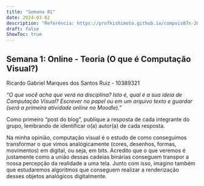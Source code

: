 ```yaml
---
title: "Semana 01"
date: 2024-03-02
description: "Referência: https://profkishimoto.github.io/compvis07n-2024-1/"
draft: false
ShowToc: true
---
```

## **Semana 1: Online - Teoria (O que é Computação Visual?)**

Ricardo Gabriel Marques dos Santos Ruiz - 10389321

*“O que você acha que verá na disciplina? Isto é, qual é a sua ideia de Computação Visual? Escrever no papel ou em um arquivo texto e guardar (será a primeira atividade online no Moodle).”*

Como primeiro “post do blog”, publique a resposta de cada integrante do grupo, lembrando de identificar o(a) autor(a) de cada resposta.

Na minha opinião, computação visual é o estudo de como conseguimos transformar o que vimos analógicamente (cores, desenhos, formas, movimentos) em digital, ou seja, em bits. Acredito que o que veremos é justamente como a união dessas cadeias binárias conseguem transpor a nossa percepção da realidade a uma tela. Junto com isso, imagino também que estudaremos algoritmos que conseguem realizar a renderização desses objetos analógicos digitalmente.
